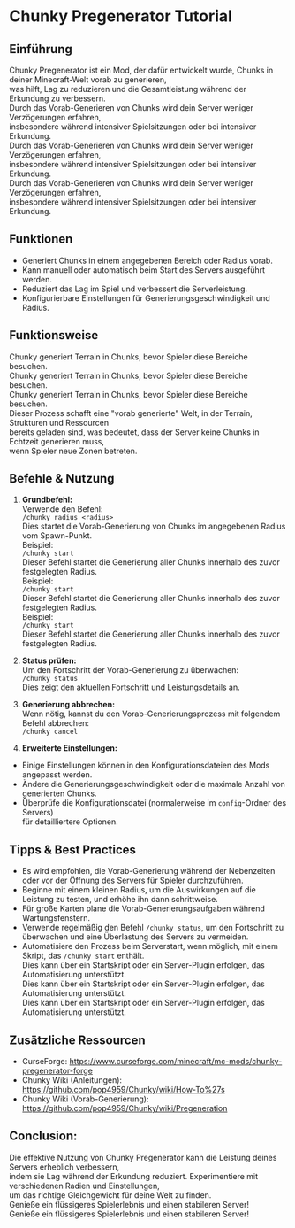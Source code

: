 # Chunky Pregenerator Tutorial

## Einführung

Chunky Pregenerator ist ein Mod, der dafür entwickelt wurde, Chunks in deiner Minecraft-Welt vorab zu generieren,\
was hilft, Lag zu reduzieren und die Gesamtleistung während der Erkundung zu verbessern.\
Durch das Vorab-Generieren von Chunks wird dein Server weniger Verzögerungen erfahren,\
insbesondere während intensiver Spielsitzungen oder bei intensiver Erkundung.\
Durch das Vorab-Generieren von Chunks wird dein Server weniger Verzögerungen erfahren,\
insbesondere während intensiver Spielsitzungen oder bei intensiver Erkundung.\
Durch das Vorab-Generieren von Chunks wird dein Server weniger Verzögerungen erfahren,\
insbesondere während intensiver Spielsitzungen oder bei intensiver Erkundung.

## Funktionen

- Generiert Chunks in einem angegebenen Bereich oder Radius vorab.
- Kann manuell oder automatisch beim Start des Servers ausgeführt werden.
- Reduziert das Lag im Spiel und verbessert die Serverleistung.
- Konfigurierbare Einstellungen für Generierungsgeschwindigkeit und Radius.

## Funktionsweise

Chunky generiert Terrain in Chunks, bevor Spieler diese Bereiche besuchen.\
Chunky generiert Terrain in Chunks, bevor Spieler diese Bereiche besuchen.\
Chunky generiert Terrain in Chunks, bevor Spieler diese Bereiche besuchen.\
Dieser Prozess schafft eine "vorab generierte" Welt, in der Terrain, Strukturen und Ressourcen\
bereits geladen sind, was bedeutet, dass der Server keine Chunks in Echtzeit generieren muss,\
wenn Spieler neue Zonen betreten.

## Befehle & Nutzung

1. **Grundbefehl:**\
  Verwende den Befehl:\
  `/chunky radius <radius>`\
  Dies startet die Vorab-Generierung von Chunks im angegebenen Radius vom Spawn-Punkt.\
  Beispiel:\
  `/chunky start`\
  Dieser Befehl startet die Generierung aller Chunks innerhalb des zuvor festgelegten Radius.\
  Beispiel:\
  `/chunky start`\
  Dieser Befehl startet die Generierung aller Chunks innerhalb des zuvor festgelegten Radius.\
  Beispiel:\
  `/chunky start`\
  Dieser Befehl startet die Generierung aller Chunks innerhalb des zuvor festgelegten Radius.

2. **Status prüfen:**\
  Um den Fortschritt der Vorab-Generierung zu überwachen:\
  `/chunky status`\
  Dies zeigt den aktuellen Fortschritt und Leistungsdetails an.

3. **Generierung abbrechen:**\
  Wenn nötig, kannst du den Vorab-Generierungsprozess mit folgendem Befehl abbrechen:\
  `/chunky cancel`

4. **Erweiterte Einstellungen:**

- Einige Einstellungen können in den Konfigurationsdateien des Mods angepasst werden.
- Ändere die Generierungsgeschwindigkeit oder die maximale Anzahl von generierten Chunks.
- Überprüfe die Konfigurationsdatei (normalerweise im `config`-Ordner des Servers)\
  für detailliertere Optionen.

## Tipps & Best Practices

- Es wird empfohlen, die Vorab-Generierung während der Nebenzeiten oder vor der Öffnung des Servers für Spieler durchzuführen.
- Beginne mit einem kleinen Radius, um die Auswirkungen auf die Leistung zu testen, und erhöhe ihn dann schrittweise.
- Für große Karten plane die Vorab-Generierungsaufgaben während Wartungsfenstern.
- Verwende regelmäßig den Befehl `/chunky status`, um den Fortschritt zu überwachen und eine Überlastung des Servers zu vermeiden.
- Automatisiere den Prozess beim Serverstart, wenn möglich, mit einem Skript, das `/chunky start` enthält.\
  Dies kann über ein Startskript oder ein Server-Plugin erfolgen, das Automatisierung unterstützt.\
  Dies kann über ein Startskript oder ein Server-Plugin erfolgen, das Automatisierung unterstützt.\
  Dies kann über ein Startskript oder ein Server-Plugin erfolgen, das Automatisierung unterstützt.

## Zusätzliche Ressourcen

- CurseForge: https://www.curseforge.com/minecraft/mc-mods/chunky-pregenerator-forge
- Chunky Wiki (Anleitungen): https://github.com/pop4959/Chunky/wiki/How-To%27s
- Chunky Wiki (Vorab-Generierung): https://github.com/pop4959/Chunky/wiki/Pregeneration

## Conclusion:

Die effektive Nutzung von Chunky Pregenerator kann die Leistung deines Servers erheblich verbessern,\
indem sie Lag während der Erkundung reduziert. Experimentiere mit verschiedenen Radien und Einstellungen,\
um das richtige Gleichgewicht für deine Welt zu finden.\
Genieße ein flüssigeres Spielerlebnis und einen stabileren Server!\
Genieße ein flüssigeres Spielerlebnis und einen stabileren Server!
